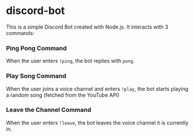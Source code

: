 # discord-bot

This is a simple Discord Bot created with Node.js. It interacts with 3 commands:

### Ping Pong Command

When the user enters `!ping`, the bot replies with `pong`.

### Play Song Command

When the user joins a voice channel and enters `!play`, the bot starts playing a random song (fetched from the YouTube API)

### Leave the Channel Command

When the user enters `!leave`, the bot leaves the voice channel it is currently in.
